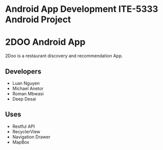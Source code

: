 # Android App Development ITE-5333 Android Project

# 2DOO Android App

2Doo is a restaurant discovery and recommendation App.

## Developers

 - Luan Nguyen 
 - Michael Anetor 
 - Roman Mbwasi 
 - Deep Desai

## Uses

 - Restful API 
 - RecyclerView 
 - Navigation Drawer 
 - MapBox

